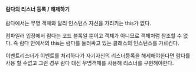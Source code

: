 #### 람다의 리스너 등록 / 해제하기

람다에서는 무명 객체와 달리 인스턴스 자신을 가리키는 this가 없다.

컴파일러 입장에서 람다는 코드 블록일 뿐이고  객체가 아니므로 객체처럼 참조할 수 없다. 즉 람다 안에서의 this는 람다를 둘러싸고 있는 클래스의 인스턴스를 가르킨다.

이벤트리스너가 이벤트를 처리하다가 자기자신의 리스너등록을 해제해야한다면 람다를 사용 할 수없고 그런 경우 람다 대신 무명객체를 사용해 리스너를 구현해야한다.